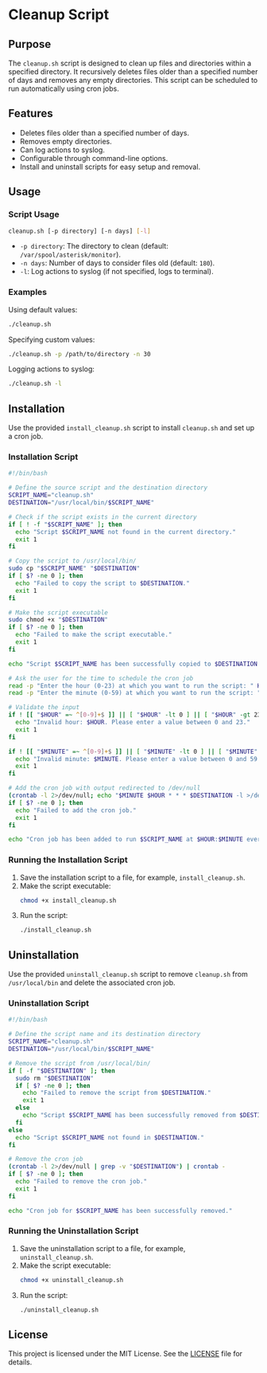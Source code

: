 # Cleanup Script

## Purpose

The `cleanup.sh` script is designed to clean up files and directories within a specified directory. It recursively deletes files older than a specified number of days and removes any empty directories. This script can be scheduled to run automatically using cron jobs.

## Features

- Deletes files older than a specified number of days.
- Removes empty directories.
- Can log actions to syslog.
- Configurable through command-line options.
- Install and uninstall scripts for easy setup and removal.

## Usage

### Script Usage

```bash
cleanup.sh [-p directory] [-n days] [-l]
```

- `-p directory`: The directory to clean (default: `/var/spool/asterisk/monitor`).
- `-n days`: Number of days to consider files old (default: `180`).
- `-l`: Log actions to syslog (if not specified, logs to terminal).

### Examples

Using default values:
```bash
./cleanup.sh
```

Specifying custom values:
```bash
./cleanup.sh -p /path/to/directory -n 30
```

Logging actions to syslog:
```bash
./cleanup.sh -l
```

## Installation

Use the provided `install_cleanup.sh` script to install `cleanup.sh` and set up a cron job.

### Installation Script

```bash
#!/bin/bash

# Define the source script and the destination directory
SCRIPT_NAME="cleanup.sh"
DESTINATION="/usr/local/bin/$SCRIPT_NAME"

# Check if the script exists in the current directory
if [ ! -f "$SCRIPT_NAME" ]; then
  echo "Script $SCRIPT_NAME not found in the current directory."
  exit 1
fi

# Copy the script to /usr/local/bin/
sudo cp "$SCRIPT_NAME" "$DESTINATION"
if [ $? -ne 0 ]; then
  echo "Failed to copy the script to $DESTINATION."
  exit 1
fi

# Make the script executable
sudo chmod +x "$DESTINATION"
if [ $? -ne 0 ]; then
  echo "Failed to make the script executable."
  exit 1
fi

echo "Script $SCRIPT_NAME has been successfully copied to $DESTINATION."

# Ask the user for the time to schedule the cron job
read -p "Enter the hour (0-23) at which you want to run the script: " HOUR
read -p "Enter the minute (0-59) at which you want to run the script: " MINUTE

# Validate the input
if ! [[ "$HOUR" =~ ^[0-9]+$ ]] || [ "$HOUR" -lt 0 ] || [ "$HOUR" -gt 23 ]; then
  echo "Invalid hour: $HOUR. Please enter a value between 0 and 23."
  exit 1
fi

if ! [[ "$MINUTE" =~ ^[0-9]+$ ]] || [ "$MINUTE" -lt 0 ] || [ "$MINUTE" -gt 59 ]; then
  echo "Invalid minute: $MINUTE. Please enter a value between 0 and 59."
  exit 1
fi

# Add the cron job with output redirected to /dev/null
(crontab -l 2>/dev/null; echo "$MINUTE $HOUR * * * $DESTINATION -l >/dev/null 2>&1") | crontab -
if [ $? -ne 0 ]; then
  echo "Failed to add the cron job."
  exit 1
fi

echo "Cron job has been added to run $SCRIPT_NAME at $HOUR:$MINUTE every day with logging to syslog and output redirected to /dev/null."
```

### Running the Installation Script

1. Save the installation script to a file, for example, `install_cleanup.sh`.
2. Make the script executable:
   ```bash
   chmod +x install_cleanup.sh
   ```
3. Run the script:
   ```bash
   ./install_cleanup.sh
   ```

## Uninstallation

Use the provided `uninstall_cleanup.sh` script to remove `cleanup.sh` from `/usr/local/bin` and delete the associated cron job.

### Uninstallation Script

```bash
#!/bin/bash

# Define the script name and its destination directory
SCRIPT_NAME="cleanup.sh"
DESTINATION="/usr/local/bin/$SCRIPT_NAME"

# Remove the script from /usr/local/bin/
if [ -f "$DESTINATION" ]; then
  sudo rm "$DESTINATION"
  if [ $? -ne 0 ]; then
    echo "Failed to remove the script from $DESTINATION."
    exit 1
  else
    echo "Script $SCRIPT_NAME has been successfully removed from $DESTINATION."
  fi
else
  echo "Script $SCRIPT_NAME not found in $DESTINATION."
fi

# Remove the cron job
(crontab -l 2>/dev/null | grep -v "$DESTINATION") | crontab -
if [ $? -ne 0 ]; then
  echo "Failed to remove the cron job."
  exit 1
fi

echo "Cron job for $SCRIPT_NAME has been successfully removed."
```

### Running the Uninstallation Script

1. Save the uninstallation script to a file, for example, `uninstall_cleanup.sh`.
2. Make the script executable:
   ```bash
   chmod +x uninstall_cleanup.sh
   ```
3. Run the script:
   ```bash
   ./uninstall_cleanup.sh
   ```

## License

This project is licensed under the MIT License. See the [LICENSE](LICENSE) file for details.



